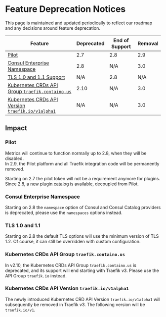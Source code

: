 # Feature Deprecation Notices

This page is maintained and updated periodically to reflect our roadmap and any decisions around feature deprecation.

| Feature                                                                                             | Deprecated | End of Support | Removal |
|-----------------------------------------------------------------------------------------------------|------------|----------------|---------|
| [Pilot](#pilot)                                                                                     | 2.7        | 2.8            | 2.9     |
| [Consul Enterprise Namespace](#consul-enterprise-namespace)                                         | 2.8        | N/A            | 3.0     |
| [TLS 1.0 and 1.1 Support](#tls-10-and-11)                                                           | N/A        | 2.8            | N/A     |
| [Kubernetes CRDs API Group `traefik.containo.us`](#kubernetes-crds-api-group-traefikcontainous)     | 2.10       | N/A            | 3.0     |
| [Kubernetes CRDs API Version `traefik.io/v1alpha1`](#kubernetes-crds-api-version-traefikiov1alpha1) | N/A        | N/A            | 3.0     |

## Impact

### Pilot

Metrics will continue to function normally up to 2.8, when they will be disabled.  
In 2.9, the Pilot platform and all Traefik integration code will be permanently removed.

Starting on 2.7 the pilot token will not be a requirement anymore for plugins.  
Since 2.8, a [new plugin catalog](https://plugins.traefik.io) is available, decoupled from Pilot.

### Consul Enterprise Namespace

Starting on 2.8 the `namespace` option of Consul and Consul Catalog providers is deprecated, 
please use the `namespaces` options instead.  

### TLS 1.0 and 1.1

Starting on 2.8 the default TLS options will use the minimum version of TLS 1.2. Of course, it can still be overridden with custom configuration.  

### Kubernetes CRDs API Group `traefik.containo.us`

In v2.10, the Kubernetes CRDs API Group `traefik.containo.us` is deprecated, and its support will end starting with Traefik v3. Please use the API Group `traefik.io` instead.

### Kubernetes CRDs API Version `traefik.io/v1alpha1`

The newly introduced Kubernetes CRD API Version `traefik.io/v1alpha1` will subsequently be removed in Traefik v3. The following version will be `traefik.io/v1`.
